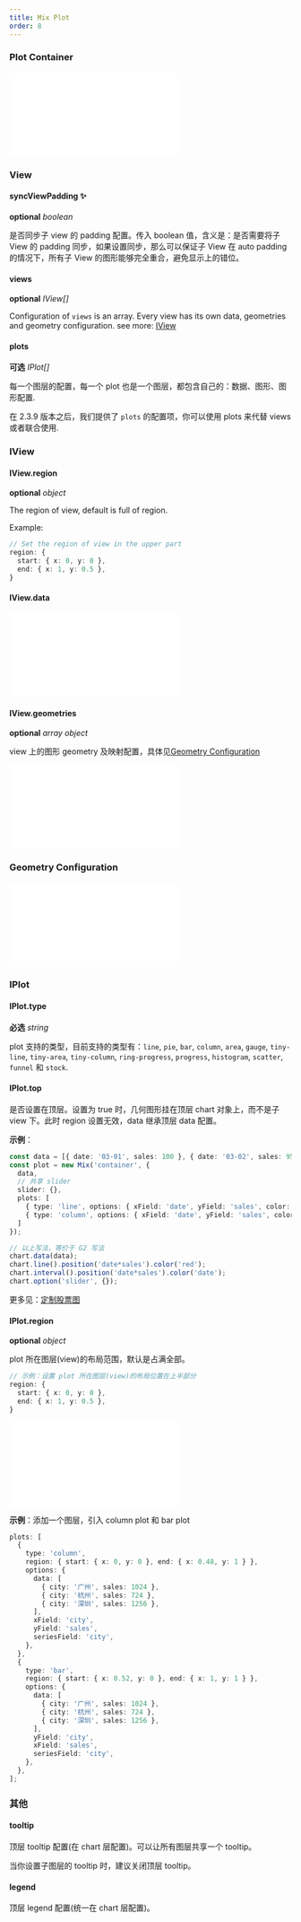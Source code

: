 ```yaml
---
title: Mix Plot
order: 8
---
```


### Plot Container

<embed src="@/docs/common/chart-options.en.md"></embed>

### View

#### syncViewPadding ✨

<description>**optional** _boolean_</description>

是否同步子 view 的 padding 配置。传入 boolean 值，含义是：是否需要将子 View 的 padding 同步，如果设置同步，那么可以保证子 View 在 auto padding 的情况下，所有子 View 的图形能够完全重合，避免显示上的错位。

#### views

<description>**optional** _IView[]_</description>

Configuration of `views` is an array. Every view has its own data, geometries and geometry configuration.
see more: [IView](#iview)

#### plots

<description>**可选** _IPlot[]_</description>

每一个图层的配置，每一个 plot 也是一个图层，都包含自己的：数据、图形、图形配置.

在 2.3.9 版本之后，我们提供了 `plots` 的配置项，你可以使用 plots 来代替 views 或者联合使用.

<Playground path="plugin/multi-view/demo/series-columns.ts" rid="multi-views-plots"></playground>

### IView

#### IView.region

<description>**optional** _object_</description>

The region of view, default is full of region.

Example:

```ts
// Set the region of view in the upper part
region: {
  start: { x: 0, y: 0 },
  end: { x: 1, y: 0.5 },
}
```

#### IView.data

<embed src="@/docs/common/data.en.md"></embed>

#### IView.geometries

<description>**optional** _array object_</description>

view 上的图形 geometry 及映射配置，具体见[Geometry Configuration](#geometryconfiguration)

<!-- common iview configuration START -->

<embed src="@/docs/common/common-iview.en.md"></embed>

<!-- common iview configuration END -->

### Geometry Configuration

<!-- common igeometry configuration START -->

<embed src="@/docs/common/geometry-cfg.en.md"></embed>

<!-- common igeometry configuration END -->

### IPlot

#### IPlot.type

<description>**必选** _string_</description>

plot 支持的类型，目前支持的类型有：`line`, `pie`, `bar`, `column`, `area`, `gauge`, `tiny-line`, `tiny-area`, `tiny-column`, `ring-progress`, `progress`, `histogram`, `scatter`, `funnel` 和 `stock`.

#### IPlot.top

是否设置在顶层。设置为 true 时，几何图形挂在顶层 chart 对象上，而不是子 view 下。此时 region 设置无效，data 继承顶层 data 配置。

**示例**：

```ts
const data = [{ date: '03-01', sales: 100 }, { date: '03-02', sales: 95 }, { date: '03-03', sales: 69 }];
const plot = new Mix('container', {
  data,
  // 共享 slider
  slider: {},
  plots: [
    { type: 'line', options: { xField: 'date', yField: 'sales', color: 'red' } },
    { type: 'column', options: { xField: 'date', yField: 'sales', color: 'date', } },
  ]
});

// 以上写法，等价于 G2 写法
chart.data(data);
chart.line().position('date*sales').color('red');
chart.interval().position('date*sales').color('date');
chart.option('slider', {});
```

更多见：[定制股票图](/zh/examples/plugin/multi-view#customized-stock)

#### IPlot.region

<description>**optional** _object_</description>

plot 所在图层(view)的布局范围，默认是占满全部。

```ts
// 示例：设置 plot 所在图层(view)的布局位置在上半部分
region: {
  start: { x: 0, y: 0 },
  end: { x: 1, y: 0.5 },
}
```

<embed src="@/docs/common/plot-cfg.en.md"></embed>

**示例**：添加一个图层，引入 column plot 和 bar plot

```ts
plots: [
  {
    type: 'column',
    region: { start: { x: 0, y: 0 }, end: { x: 0.48, y: 1 } },
    options: {
      data: [
        { city: '广州', sales: 1024 },
        { city: '杭州', sales: 724 },
        { city: '深圳', sales: 1256 },
      ],
      xField: 'city',
      yField: 'sales',
      seriesField: 'city',
    },
  },
  {
    type: 'bar',
    region: { start: { x: 0.52, y: 0 }, end: { x: 1, y: 1 } },
    options: {
      data: [
        { city: '广州', sales: 1024 },
        { city: '杭州', sales: 724 },
        { city: '深圳', sales: 1256 },
      ],
      yField: 'city',
      xField: 'sales',
      seriesField: 'city',
    },
  },
];
```

### 其他

#### tooltip

顶层 tooltip 配置(在 chart 层配置)。可以让所有图层共享一个 tooltip。

当你设置子图层的 tooltip 时，建议关闭顶层 tooltip。

#### legend

顶层 legend 配置(统一在 chart 层配置)。

